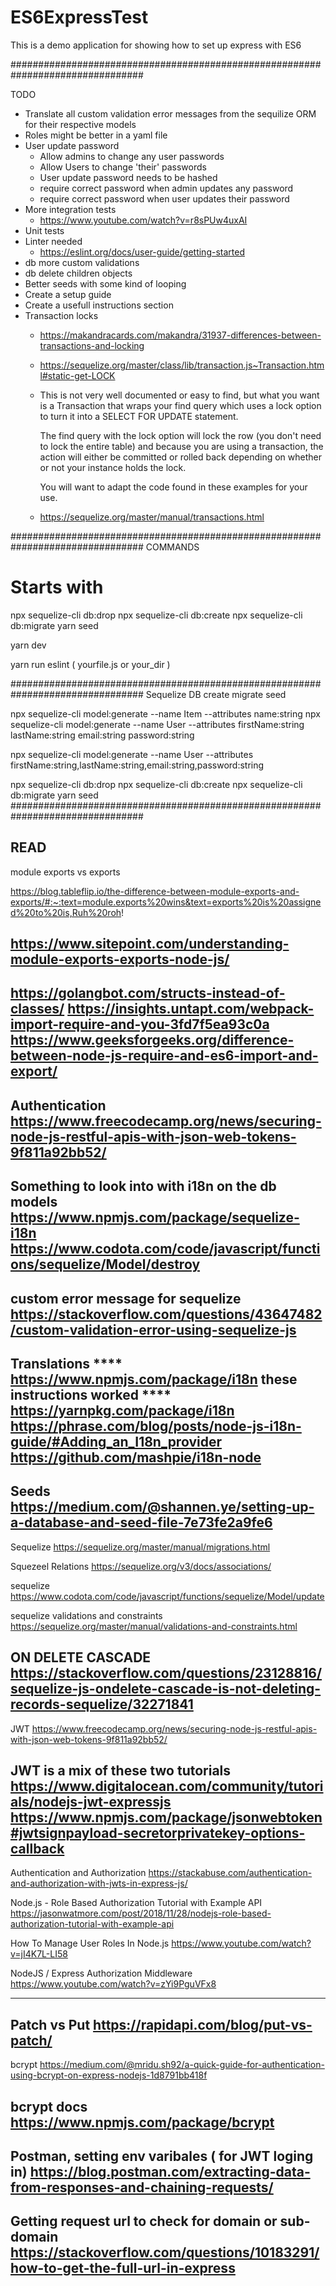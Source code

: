 # ES6ExpressTest
This is a demo application for showing how to set up express with ES6

################################################################################

TODO
- Translate all custom validation error messages from the sequilize ORM for 
  their respective models
- Roles might be better in a yaml file
- User update password
  * Allow admins to change any user passwords
  * Allow Users to change 'their' passwords
  * User update password needs to be hashed
  * require correct password when admin updates any password
  * require correct password when user updates their password
- More integration tests
  * https://www.youtube.com/watch?v=r8sPUw4uxAI
- Unit tests
- Linter needed
  * https://eslint.org/docs/user-guide/getting-started
- db more custom validations
- db delete children objects
- Better seeds with some kind of looping
- Create a setup guide
- Create a usefull instructions section
- Transaction locks
  + https://makandracards.com/makandra/31937-differences-between-transactions-and-locking
  + https://sequelize.org/master/class/lib/transaction.js~Transaction.html#static-get-LOCK
  + This is not very well documented or easy to find, but what you want is a  Transaction that wraps your find query which uses a lock option to turn it into a SELECT FOR UPDATE statement.

    The find query with the lock option will lock the row (you don't need to lock the entire table) and because you are using a transaction, the action will either be committed or rolled back depending on whether or not your instance holds the lock.

    You will want to adapt the code found in these examples for your use.
  + https://sequelize.org/master/manual/transactions.html


################################################################################
COMMANDS

# Starts with 
npx sequelize-cli db:drop
npx sequelize-cli db:create
npx sequelize-cli db:migrate
yarn seed

yarn dev

yarn run eslint ( yourfile.js or your_dir )

################################################################################
Sequelize DB create migrate seed

npx sequelize-cli model:generate --name Item --attributes name:string
npx sequelize-cli model:generate --name User --attributes firstName:string lastName:string email:string password:string

npx sequelize-cli model:generate --name User --attributes firstName:string,lastName:string,email:string,password:string

npx sequelize-cli db:drop
npx sequelize-cli db:create
npx sequelize-cli db:migrate
yarn seed
################################################################################

READ
--------------------------------------------------------------------------------
module exports vs exports

https://blog.tableflip.io/the-difference-between-module-exports-and-exports/#:~:text=module.exports%20wins&text=exports%20is%20assigned%20to%20is,Ruh%20roh!

https://www.sitepoint.com/understanding-module-exports-exports-node-js/
--------------------------------------------------------------------------------
https://golangbot.com/structs-instead-of-classes/
https://insights.untapt.com/webpack-import-require-and-you-3fd7f5ea93c0a
https://www.geeksforgeeks.org/difference-between-node-js-require-and-es6-import-and-export/
--------------------------------------------------------------------------------
Authentication
https://www.freecodecamp.org/news/securing-node-js-restful-apis-with-json-web-tokens-9f811a92bb52/
--------------------------------------------------------------------------------
Something to look into with i18n on the db models
https://www.npmjs.com/package/sequelize-i18n
https://www.codota.com/code/javascript/functions/sequelize/Model/destroy
--------------------------------------------------------------------------------
custom error message for sequelize
https://stackoverflow.com/questions/43647482/custom-validation-error-using-sequelize-js
--------------------------------------------------------------------------------
Translations 
**** https://www.npmjs.com/package/i18n   these instructions worked ****
https://yarnpkg.com/package/i18n
https://phrase.com/blog/posts/node-js-i18n-guide/#Adding_an_I18n_provider
https://github.com/mashpie/i18n-node
--------------------------------------------------------------------------------
Seeds 
https://medium.com/@shannen.ye/setting-up-a-database-and-seed-file-7e73fe2a9fe6
--------------------------------------------------------------------------------
Sequelize
https://sequelize.org/master/manual/migrations.html

Squezeel Relations
https://sequelize.org/v3/docs/associations/

sequelize
https://www.codota.com/code/javascript/functions/sequelize/Model/update

sequelize validations and constraints
https://sequelize.org/master/manual/validations-and-constraints.html

ON DELETE CASCADE
https://stackoverflow.com/questions/23128816/sequelize-js-ondelete-cascade-is-not-deleting-records-sequelize/32271841
--------------------------------------------------------------------------------
JWT
https://www.freecodecamp.org/news/securing-node-js-restful-apis-with-json-web-tokens-9f811a92bb52/

JWT is a mix of these two tutorials
https://www.digitalocean.com/community/tutorials/nodejs-jwt-expressjs
https://www.npmjs.com/package/jsonwebtoken#jwtsignpayload-secretorprivatekey-options-callback
--------------------------------------------------------------------------------

Authentication and Authorization
https://stackabuse.com/authentication-and-authorization-with-jwts-in-express-js/

Node.js - Role Based Authorization Tutorial with Example API
https://jasonwatmore.com/post/2018/11/28/nodejs-role-based-authorization-tutorial-with-example-api

How To Manage User Roles In Node.js
https://www.youtube.com/watch?v=jI4K7L-LI58

NodeJS / Express Authorization Middleware
https://www.youtube.com/watch?v=zYi9PguVFx8

--------------------------------------------------------------------------------
Patch vs Put
https://rapidapi.com/blog/put-vs-patch/
--------------------------------------------------------------------------------
bcrypt
https://medium.com/@mridu.sh92/a-quick-guide-for-authentication-using-bcrypt-on-express-nodejs-1d8791bb418f

bcrypt docs
https://www.npmjs.com/package/bcrypt
--------------------------------------------------------------------------------
Postman, setting env varibales ( for JWT loging in)
https://blog.postman.com/extracting-data-from-responses-and-chaining-requests/
--------------------------------------------------------------------------------
Getting request url to check for domain or sub-domain
https://stackoverflow.com/questions/10183291/how-to-get-the-full-url-in-express
--------------------------------------------------------------------------------
